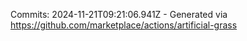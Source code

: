 Commits: 2024-11-21T09:21:06.941Z - Generated via https://github.com/marketplace/actions/artificial-grass
<br>
